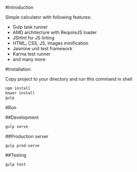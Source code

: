 #Introduction

Simple calculator with following features:
- Gulp task runner
- AMD architecture with RequireJS loader
- JSHint for JS linting
- HTML, CSS, JS, Images minification
- Jasmine unit test framework
- Karma test runner
- and many more

#Installation

Copy project to your directory and run this command in shell

```bash
npm install
bower install
gulp
```

#Run

##Development
```bash
gulp serve
```
##Production server
```bash
gulp prod-serve
```
##Testing
```bash
gulp test
```
